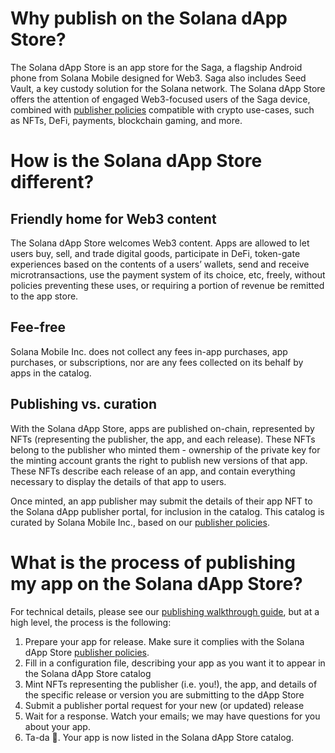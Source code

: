 
# Why publish on the Solana dApp Store?

The Solana dApp Store is an app store for the Saga, a flagship Android phone from Solana Mobile designed for Web3. Saga also includes Seed Vault, a key custody solution for the Solana network. The Solana dApp Store offers the attention of engaged Web3-focused users of the Saga device, combined with [publisher policies](PUBLISHER-POLICY.md) compatible with crypto use-cases, such as NFTs, DeFi, payments, blockchain gaming, and more.

# How is the Solana dApp Store different?

## Friendly home for Web3 content

The Solana dApp Store welcomes Web3 content. Apps are allowed to let users buy, sell, and trade digital goods, participate in DeFi, token-gate experiences based on the contents of a users’ wallets, send and receive microtransactions, use the payment system of its choice, etc, freely, without policies preventing these uses, or requiring a portion of revenue be remitted to the app store.

## Fee-free

Solana Mobile Inc. does not collect any fees in-app purchases, app purchases, or subscriptions, nor are any fees collected on its behalf by apps in the catalog.

## Publishing vs. curation

With the Solana dApp Store, apps are published on-chain, represented by NFTs (representing the publisher, the app, and each release). These NFTs belong to the publisher who minted them - ownership of the private key for the minting account grants the right to publish new versions of that app. These NFTs describe each release of an app, and contain everything necessary to display the details of that app to users.

Once minted, an app publisher may submit the details of their app NFT to the Solana dApp publisher portal, for inclusion in the catalog. This catalog is curated by Solana Mobile Inc., based on our [publisher policies](PUBLISHER-POLICY.md).

# What is the process of publishing my app on the Solana dApp Store?

For technical details, please see our [publishing walkthrough guide](PUBLISHING.md), but at a high level, the process is the following:

1. Prepare your app for release. Make sure it complies with the Solana dApp Store [publisher policies](PUBLISHER-POLICY.md).
2. Fill in a configuration file, describing your app as you want it to appear in the Solana dApp Store catalog
3. Mint NFTs representing the publisher (i.e. you!), the app, and details of the specific release or version you are submitting to the dApp Store
4. Submit a publisher portal request for your new (or updated) release
5. Wait for a response. Watch your emails; we may have questions for you about your app.
6. Ta-da 🎉. Your app is now listed in the Solana dApp Store catalog.
